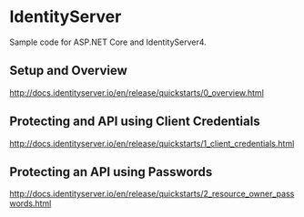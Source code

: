 # IdentityServer
Sample code for ASP.NET Core and IdentityServer4.

## Setup and Overview

http://docs.identityserver.io/en/release/quickstarts/0_overview.html

## Protecting and API using Client Credentials

http://docs.identityserver.io/en/release/quickstarts/1_client_credentials.html

## Protecting an API using Passwords

http://docs.identityserver.io/en/release/quickstarts/2_resource_owner_passwords.html
